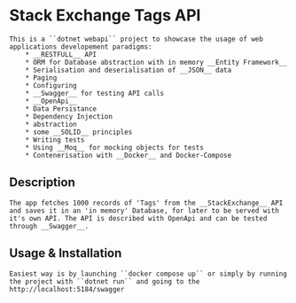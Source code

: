 # Stack Exchange Tags API
    This is a ``dotnet webapi`` project to showcase the usage of web applications developement paradigms:
        * __RESTFULL__ API
        * ORM for Database abstraction with in memory __Entity Framework__
        * Serialisation and deserialisation of __JSON__ data
        * Paging
        * Configuring
        * __Swagger__ for testing API calls
        * __OpenApi__
        * Data Persistance
        * Dependency Injection
        * abstraction
        * some __SOLID__ principles
        * Writing tests
        * Using __Moq__ for mocking objects for tests
        * Contenerisation with __Docker__ and Docker-Compose 

## Description
    The app fetches 1000 records of 'Tags' from the __StackExchange__ API and saves it in an 'in memory' Database, for later to be served with it's own API. The API is described with OpenApi and can be tested through __Swagger__.
## Usage & Installation
    Easiest way is by launching ``docker compose up`` or simply by running the project with ``dotnet run`` and going to the http://localhost:5184/swagger

    